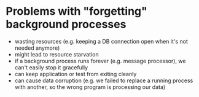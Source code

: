 # Problems with "forgetting" background processes

- wasting resources (e.g. keeping a DB connection open when it's not needed anymore)
- might lead to resource starvation
- if a background process runs forever (e.g. message processor), we can't easily stop it gracefully
- can keep application or test from exiting cleanly
- can cause data corruption (e.g. we failed to replace a running process with another, so the wrong program is processing our data)
